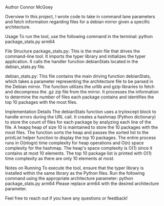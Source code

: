 Author
Connor McGoey

Overview
In this project, I wrote code to take in command lane parameters and fetch information regarding files for a debian mirror given a specific architecture.

Usage
To run the tool, use the following command in the terminal:
  python package_stats.py arm64

File Structure
package_stats.py: This is the main file that drives the command-line tool. It imports the typer library and initializes the typer application. It calls the handler function debianStats located in the debian_stats.py file.

debian_stats.py: This file contains the main driving function debianStats, which takes a parameter representing the architecture file to be parsed in the Debian mirror. The function utilizes the urllib and gzip libraries to fetch and decompress the .gz zip file from the mirror. It processes the information to determine the number of files each package contains and identifies the top 10 packages with the most files.

Implementation Details
The debianStats function uses a try/except block to handle errors during the URL call.
It creates a hashmap (Python dictionary) to store the count of files for each package by analyzing each line of the file.
A heapq heap of size 10 is maintained to store the 10 packages with the most files.
The function sorts the heap and passes the sorted list to the printList helper function to display the top 10 packages.
The entire process runs in O(nlogn) time complexity for heap operations and O(n) space complexity for the hashmap.
The heap's space complexity is O(1) since it contains at most 10 elements.
The top 10 package list is printed with O(1) time complexity as there are only 10 elements at most.

Notes on Running
To execute the tool, ensure that the typer library is installed within the same library as the Python files. Run the following command using the appropriate architecture parameter:
  python package_stats.py arm64
Please replace arm64 with the desired architecture parameter.

Feel free to reach out if you have any questions or feedback!
